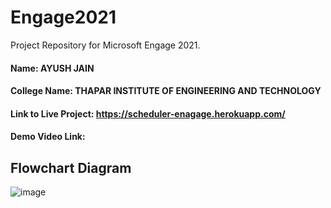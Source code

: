 # Engage2021
Project Repository for Microsoft Engage 2021. 

#### Name: AYUSH JAIN
#### College Name: THAPAR INSTITUTE OF ENGINEERING AND TECHNOLOGY

#### Link to Live Project: https://scheduler-enagage.herokuapp.com/

#### Demo Video Link: 

## Flowchart Diagram
![image](https://user-images.githubusercontent.com/42894689/143010630-18985554-2ad2-4ba4-b46c-2f30af69d512.png)
